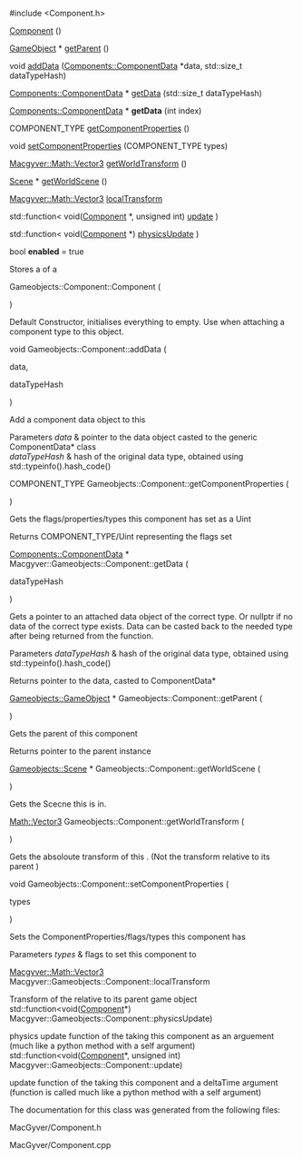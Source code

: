 <div id="class_macgyver_1_1_gameobjects_1_1_component">

</div>

<span id="class_macgyver_1_1_gameobjects_1_1_component"
label="class_macgyver_1_1_gameobjects_1_1_component"></span>

\#include $<$Component.h$>$

<div class="DoxyCompactItemize">

[Component](#class_macgyver_1_1_gameobjects_1_1_component_afcb07412715f07063168cc40f1a213c8)
()

[GameObject](#class_macgyver_1_1_gameobjects_1_1_game_object) $\ast$
[getParent](#class_macgyver_1_1_gameobjects_1_1_component_ac6186df35dea96b00215fe8eb09cd1a8)
()

void
[addData](#class_macgyver_1_1_gameobjects_1_1_component_ab56e2f9909e747e69fa08554418e2270)
([Components::ComponentData](#struct_macgyver_1_1_components_1_1_component_data)
$\ast$data, std::size_t dataTypeHash)

[Components::ComponentData](#struct_macgyver_1_1_components_1_1_component_data)
$\ast$
[getData](#class_macgyver_1_1_gameobjects_1_1_component_ae5f3db39ad5c8f64175b92e402bd7bf4)
(std::size_t dataTypeHash)

<span id="class_macgyver_1_1_gameobjects_1_1_component_a6006ee28b1878a4889e0ca10c655675d"
label="class_macgyver_1_1_gameobjects_1_1_component_a6006ee28b1878a4889e0ca10c655675d"></span>
[Components::ComponentData](#struct_macgyver_1_1_components_1_1_component_data)
$\ast$ **getData** (int index)

COMPONENT_TYPE
[getComponentProperties](#class_macgyver_1_1_gameobjects_1_1_component_a50c295e01fe69a2f43685e9890a5359f)
()

void
[setComponentProperties](#class_macgyver_1_1_gameobjects_1_1_component_a0123c164d78ecafbc08686b110997915)
(COMPONENT_TYPE types)

[Macgyver::Math::Vector3](#class_macgyver_1_1_math_1_1_vector3)
[getWorldTransform](#class_macgyver_1_1_gameobjects_1_1_component_ae5d464e0bce97db3047dc42f66325d92)
()

[Scene](#class_macgyver_1_1_gameobjects_1_1_scene) $\ast$
[getWorldScene](#class_macgyver_1_1_gameobjects_1_1_component_ab3c9033561496927b4ad2fce2e651293)
()

</div>

<div class="DoxyCompactItemize">

[Macgyver::Math::Vector3](#class_macgyver_1_1_math_1_1_vector3)
[localTransform](#class_macgyver_1_1_gameobjects_1_1_component_a8c731b26091d06f104caceec257a8127)

std::function$<$
void([Component](#class_macgyver_1_1_gameobjects_1_1_component) $\ast$,
unsigned int)
[update](#class_macgyver_1_1_gameobjects_1_1_component_ab3329d1c3da95d5c0578f8ad08fd1570)
)

std::function$<$
void([Component](#class_macgyver_1_1_gameobjects_1_1_component) $\ast$)
[physicsUpdate](#class_macgyver_1_1_gameobjects_1_1_component_a667da47a162a7c56e2f62458448e9f8e)
)

<span id="class_macgyver_1_1_gameobjects_1_1_component_ad86fb273f0ca9fd4bd0d80b3dc3e6e46"
label="class_macgyver_1_1_gameobjects_1_1_component_ad86fb273f0ca9fd4bd0d80b3dc3e6e46"></span>
bool **enabled** = true

</div>

Stores a of a

<span id="class_macgyver_1_1_gameobjects_1_1_component_afcb07412715f07063168cc40f1a213c8"
label="class_macgyver_1_1_gameobjects_1_1_component_afcb07412715f07063168cc40f1a213c8"></span>

Gameobjects::Component::Component (

<div class="DoxyParamCaption">

</div>

)

Default Constructor, initialises everything to empty. Use when attaching
a component type to this object.

<span id="class_macgyver_1_1_gameobjects_1_1_component_ab56e2f9909e747e69fa08554418e2270"
label="class_macgyver_1_1_gameobjects_1_1_component_ab56e2f9909e747e69fa08554418e2270"></span>

void Gameobjects::Component::addData (

<div class="DoxyParamCaption">

data,

dataTypeHash

</div>

)

Add a component data object to this

<div class="DoxyParams">

Parameters *data* & pointer to the data object casted to the generic
ComponentData$\ast$ class  
*dataTypeHash* & hash of the original data type, obtained using
std::typeinfo().hash_code()  

</div>

<span id="class_macgyver_1_1_gameobjects_1_1_component_a50c295e01fe69a2f43685e9890a5359f"
label="class_macgyver_1_1_gameobjects_1_1_component_a50c295e01fe69a2f43685e9890a5359f"></span>

COMPONENT_TYPE Gameobjects::Component::getComponentProperties (

<div class="DoxyParamCaption">

</div>

)

Gets the flags/properties/types this component has set as a Uint

<div class="DoxyReturn">

Returns COMPONENT_TYPE/Uint representing the flags set

</div>

<span id="class_macgyver_1_1_gameobjects_1_1_component_ae5f3db39ad5c8f64175b92e402bd7bf4"
label="class_macgyver_1_1_gameobjects_1_1_component_ae5f3db39ad5c8f64175b92e402bd7bf4"></span>

[Components::ComponentData](#struct_macgyver_1_1_components_1_1_component_data)
$\ast$ Macgyver::Gameobjects::Component::getData (

<div class="DoxyParamCaption">

dataTypeHash

</div>

)

Gets a pointer to an attached data object of the correct type. Or
nullptr if no data of the correct type exists. Data can be casted back
to the needed type after being returned from the function.

<div class="DoxyParams">

Parameters *dataTypeHash* & hash of the original data type, obtained
using std::typeinfo().hash_code()  

</div>

<div class="DoxyReturn">

Returns pointer to the data, casted to ComponentData$\ast$

</div>

<span id="class_macgyver_1_1_gameobjects_1_1_component_ac6186df35dea96b00215fe8eb09cd1a8"
label="class_macgyver_1_1_gameobjects_1_1_component_ac6186df35dea96b00215fe8eb09cd1a8"></span>

[Gameobjects::GameObject](#class_macgyver_1_1_gameobjects_1_1_game_object)
$\ast$ Gameobjects::Component::getParent (

<div class="DoxyParamCaption">

</div>

)

Gets the parent of this component

<div class="DoxyReturn">

Returns pointer to the parent instance

</div>

<span id="class_macgyver_1_1_gameobjects_1_1_component_ab3c9033561496927b4ad2fce2e651293"
label="class_macgyver_1_1_gameobjects_1_1_component_ab3c9033561496927b4ad2fce2e651293"></span>

[Gameobjects::Scene](#class_macgyver_1_1_gameobjects_1_1_scene) $\ast$
Gameobjects::Component::getWorldScene (

<div class="DoxyParamCaption">

</div>

)

Gets the Scecne this is in.
<span id="class_macgyver_1_1_gameobjects_1_1_component_ae5d464e0bce97db3047dc42f66325d92"
label="class_macgyver_1_1_gameobjects_1_1_component_ae5d464e0bce97db3047dc42f66325d92"></span>

[Math::Vector3](#class_macgyver_1_1_math_1_1_vector3)
Gameobjects::Component::getWorldTransform (

<div class="DoxyParamCaption">

</div>

)

Gets the absoloute transform of this . (Not the transform relative to
its parent )
<span id="class_macgyver_1_1_gameobjects_1_1_component_a0123c164d78ecafbc08686b110997915"
label="class_macgyver_1_1_gameobjects_1_1_component_a0123c164d78ecafbc08686b110997915"></span>

void Gameobjects::Component::setComponentProperties (

<div class="DoxyParamCaption">

types

</div>

)

Sets the ComponentProperties/flags/types this component has

<div class="DoxyParams">

Parameters *types* & flags to set this component to  

</div>

<span id="class_macgyver_1_1_gameobjects_1_1_component_a8c731b26091d06f104caceec257a8127"
label="class_macgyver_1_1_gameobjects_1_1_component_a8c731b26091d06f104caceec257a8127"></span>
[Macgyver::Math::Vector3](#class_macgyver_1_1_math_1_1_vector3)
Macgyver::Gameobjects::Component::localTransform

Transform of the relative to its parent game object
<span id="class_macgyver_1_1_gameobjects_1_1_component_a667da47a162a7c56e2f62458448e9f8e"
label="class_macgyver_1_1_gameobjects_1_1_component_a667da47a162a7c56e2f62458448e9f8e"></span>
std::function$<$void([Component](#class_macgyver_1_1_gameobjects_1_1_component)$\ast$)
Macgyver::Gameobjects::Component::physicsUpdate)

physics update function of the taking this component as an arguement
(much like a python method with a self argument)
<span id="class_macgyver_1_1_gameobjects_1_1_component_ab3329d1c3da95d5c0578f8ad08fd1570"
label="class_macgyver_1_1_gameobjects_1_1_component_ab3329d1c3da95d5c0578f8ad08fd1570"></span>
std::function$<$void([Component](#class_macgyver_1_1_gameobjects_1_1_component)$\ast$,
unsigned int) Macgyver::Gameobjects::Component::update)

update function of the taking this component and a deltaTime argument
(function is called much like a python method with a self argument)

The documentation for this class was generated from the following files:

<div class="DoxyCompactItemize">

MacGyver/Component.h

MacGyver/Component.cpp

</div>
